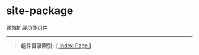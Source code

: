 # site-package
建站扩展功能组件

------

> <b>组件目录索引&nbsp;:&nbsp;</b>[[ Index-Page ]](https://lyy289065406.github.io/site-package/)

